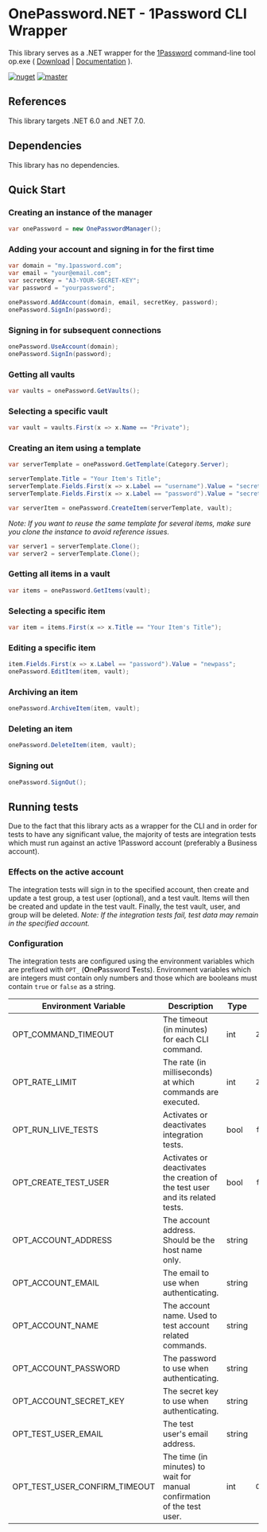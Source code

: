 # OnePassword.NET - 1Password CLI Wrapper

This library serves as a .NET wrapper for the [1Password](https://1password.com/) command-line tool
op.exe ( [Download](https://app-updates.agilebits.com/product_history/CLI2) | [Documentation](https://developer.1password.com/docs/cli/reference) ).

[![nuget](https://img.shields.io/nuget/v/OnePassword.NET)](https://www.nuget.org/packages/OnePassword.NET/)
[![master](https://github.com/jscarle/OnePassword.NET/actions/workflows/master.yml/badge.svg)](https://github.com/jscarle/OnePassword.NET/actions/workflows/master.yml)

## References

This library targets .NET 6.0 and .NET 7.0.

## Dependencies

This library has no dependencies.

## Quick Start

### Creating an instance of the manager

```csharp
var onePassword = new OnePasswordManager();
```

### Adding your account and signing in for the first time

```csharp
var domain = "my.1password.com";
var email = "your@email.com";
var secretKey = "A3-YOUR-SECRET-KEY";
var password = "yourpassword";

onePassword.AddAccount(domain, email, secretKey, password);
onePassword.SignIn(password);
```

### Signing in for subsequent connections

```csharp
onePassword.UseAccount(domain);
onePassword.SignIn(password);
```

### Getting all vaults

```csharp
var vaults = onePassword.GetVaults();
```

### Selecting a specific vault

```csharp
var vault = vaults.First(x => x.Name == "Private");
```

### Creating an item using a template

```csharp
var serverTemplate = onePassword.GetTemplate(Category.Server);

serverTemplate.Title = "Your Item's Title";
serverTemplate.Fields.First(x => x.Label == "username").Value = "secretuser";
serverTemplate.Fields.First(x => x.Label == "password").Value = "secretpass";

var serverItem = onePassword.CreateItem(serverTemplate, vault);
```

_Note: If you want to reuse the same template for several items, make sure you clone the instance to avoid reference
issues._

```csharp
var server1 = serverTemplate.Clone();
var server2 = serverTemplate.Clone();
```

### Getting all items in a vault

```csharp
var items = onePassword.GetItems(vault);
```

### Selecting a specific item

```csharp
var item = items.First(x => x.Title == "Your Item's Title");
```

### Editing a specific item

```csharp
item.Fields.First(x => x.Label == "password").Value = "newpass";
onePassword.EditItem(item, vault);
```

### Archiving an item

```csharp
onePassword.ArchiveItem(item, vault);
```

### Deleting an item

```csharp
onePassword.DeleteItem(item, vault);
```

### Signing out

```csharp
onePassword.SignOut();
```

## Running tests

Due to the fact that this library acts as a wrapper for the CLI and in order for tests to have any significant value,
the majority of tests are integration tests which must run against an active 1Password account (preferably a Business
account).

### Effects on the active account

The integration tests will sign in to the specified account, then create and update a test group, a test user
(optional), and a test vault. Items will then be created and update in the test vault. Finally, the test vault, user,
and group will be deleted. _Note: If the integration tests fail, test data may remain in the specified account._

### Configuration

The integration tests are configured using the environment variables which are prefixed with `OPT_` (**O**ne**P**assword
**T**ests).
Environment variables which are integers must contain only numbers and those which are booleans must contain `true` or
`false` as a string.

| Environment Variable          | Description                                                                   | Type   | Default Value         |
|-------------------------------|-------------------------------------------------------------------------------|--------|-----------------------|
| OPT_COMMAND_TIMEOUT           | The timeout (in minutes) for each CLI command.                                | int    | `2`                   |
| OPT_RATE_LIMIT                | The rate (in milliseconds) at which commands are executed.                    | int    | `250`                 |
| OPT_RUN_LIVE_TESTS            | Activates or deactivates integration tests.                                   | bool   | `false`               |
| OPT_CREATE_TEST_USER          | Activates or deactivates the creation of the test user and its related tests. | bool   | `false`               |
| OPT_ACCOUNT_ADDRESS           | The account address. Should be the host name only.                            | string |                       |
| OPT_ACCOUNT_EMAIL             | The email to use when authenticating.                                         | string |                       |
| OPT_ACCOUNT_NAME              | The account name. Used to test account related commands.                      | string |                       |
| OPT_ACCOUNT_PASSWORD          | The password to use when authenticating.                                      | string |                       |
| OPT_ACCOUNT_SECRET_KEY        | The secret key to use when authenticating.                                    | string |                       |
| OPT_TEST_USER_EMAIL           | The test user's email address.                                                | string |                       |
| OPT_TEST_USER_CONFIRM_TIMEOUT | The time (in minutes) to wait for manual confirmation of the test user.       | int    | `OPT_COMMAND_TIMEOUT` |
